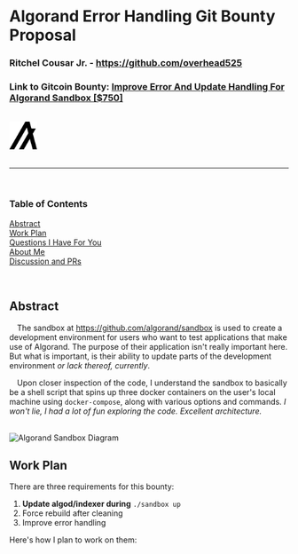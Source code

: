 # Algorand Error Handling Git Bounty Proposal

### Ritchel Cousar Jr. - https://github.com/overhead525

### Link to Gitcoin Bounty: [Improve Error And Update Handling For Algorand Sandbox [$750]](https://gitcoin.co/issue/algorandfoundation/grow-algorand/30/100025839)

<br>

<html>
  <style>
    img.logo {
      margin-bottom: 1rem;
    }
  </style>
  <img alt="Algorand Algo Logo" src="algorand-algo-logo.png" width=50 class="logo" />
</html>

---
<br>

### Table of Contents

[Abstract](#abstract)\
[Work Plan](#work-plan)\
[Questions I Have For You](#questions-i-have-for-you)\
[About Me](#about-me)\
[Discussion and PRs](#discussions-and-prs)

<br>

## Abstract

&emsp;The sandbox at https://github.com/algorand/sandbox is used to create a development environment for users who want to test applications that make use of Algorand. The purpose of their application isn't really important here. But what is important, is their ability to update parts of the 
development environment *or lack thereof, currently*.

&emsp;Upon closer inspection of the code, I understand the sandbox to basically be a shell script that
spins up three docker containers on the user's local machine using `docker-compose`, along with various
options and commands. *I won't lie, I had a lot of fun exploring the code. Excellent architecture.*

<br>

<image alt="Algorand Sandbox Diagram" src="algorand-sandbox-diagram.png" width=500 />

## Work Plan
There are three requirements for this bounty:
1.  **Update algod/indexer during** `./sandbox up`
2.  Force rebuild after cleaning
3.  Improve error handling

Here's how I plan to work on them:

<html>
  <head>
    <style>
      text {
        font-family: sans-serif !important;
      }
    </style>
    <script
      type="text/javascript"
      src="https://www.gstatic.com/charts/loader.js"
    ></script>
    <script type="text/javascript">
      google.charts.load("current", { packages: ["gantt"] });
      google.charts.setOnLoadCallback(drawChart);

      function daysToMilliseconds(days) {
        return days * 24 * 60 * 60 * 1000;
      }

      function drawChart() {
        var data = new google.visualization.DataTable();
        data.addColumn("string", "Task ID");
        data.addColumn("string", "Task Name");
        data.addColumn("string", "Resource");
        data.addColumn("date", "Start Date");
        data.addColumn("date", "End Date");
        data.addColumn("number", "Duration");
        data.addColumn("number", "Percent Complete");
        data.addColumn("string", "Dependencies");

        data.addRows([
          [
            "Research",
            "Explore the Repository",
            "Research",
            new Date(2021, 5, 8, 20),
            new Date(2021, 5, 9),
            null,
            100,
            null,
          ],
          [
            "Planning Issues 1 and 2",
            "Plan Solutions and Ask Questions 1 and 2",
            "Planning",
            new Date(2021, 5, 9, 12),
            new Date(2021, 5, 9, 20),
            null,
            50,
            null,
          ],
          [
            "Issue 1",
            "Implement Solution for Issue 1",
            "Implementation",
            new Date(2021, 5, 10, 8),
            new Date(2021, 5, 10, 12),
            null,
            0,
            null,
          ],
          [
            "Submission Issue 1",
            "Submit PR Request for Issue 1",
            "Submission",
            new Date(2021, 5, 10, 12),
            new Date(2021, 5, 10, 12, 30),
            null,
            0,
            null,
          ],
          [
            "Issue 2",
            "Implement Solution for Issue 2",
            "Implementation",
            new Date(2021, 5, 10, 16),
            new Date(2021, 5, 10, 20),
            null,
            0,
            null,
          ],
          [
            "Submission Issue 2",
            "Submit PR Request for Issue 2",
            "Submission",
            new Date(2021, 5, 10, 20),
            new Date(2021, 5, 10, 20, 30),
            null,
            0,
            null,
          ],
          [
            "Planning",
            "Plan Solutions and Ask Question 3",
            "Planning",
            new Date(2021, 5, 11, 8),
            new Date(2021, 5, 11, 12),
            null,
            0,
            null,
          ],
          [
            "Issue 3",
            "Implement Solution for Issue 3",
            "Implementation",
            new Date(2021, 5, 12, 8),
            new Date(2021, 5, 12, 12),
            null,
            0,
            null,
          ],
          [
            "Submission Issue 3",
            "Submit PR Request for Issue 3",
            "Submission",
            new Date(2021, 5, 12, 12),
            new Date(2021, 5, 12, 12, 30),
            null,
            0,
            null,
          ],
        ]);

        var options = {
          height: 500,
          width: 1000,
          fontName: "Roboto",
        };

        var chart = new google.visualization.Gantt(
          document.getElementById("chart_div")
        );

        chart.draw(data, options);
      }
    </script>
  </head>
  <body>
    <div id="chart_div"></div>
  </body>
</html>

## About Me
**My Local Setup:** Windows running WSL2 (Ubuntu 18.04 LTS)

&emsp;I understand that you want the solution tested on Ubuntu 20.04 and MacOSX as well, so I'll spin up
a couple of docker instances to test those operating systems.

## Questions I Have For You
[**Question 1:**](https://github.com/overhead525/algorand-error-handling/issues/1) In the bounty description, you mentioned that the `README.md` file in the `algorand/sandbox` repository needed to be update. That's cool. But you also mentioned the phrase *other user-facing documentation*. Is this documentation in another repository? I could use some help identifying where I need to change things. It would save some time.

...

## Discussions and PRs
...

